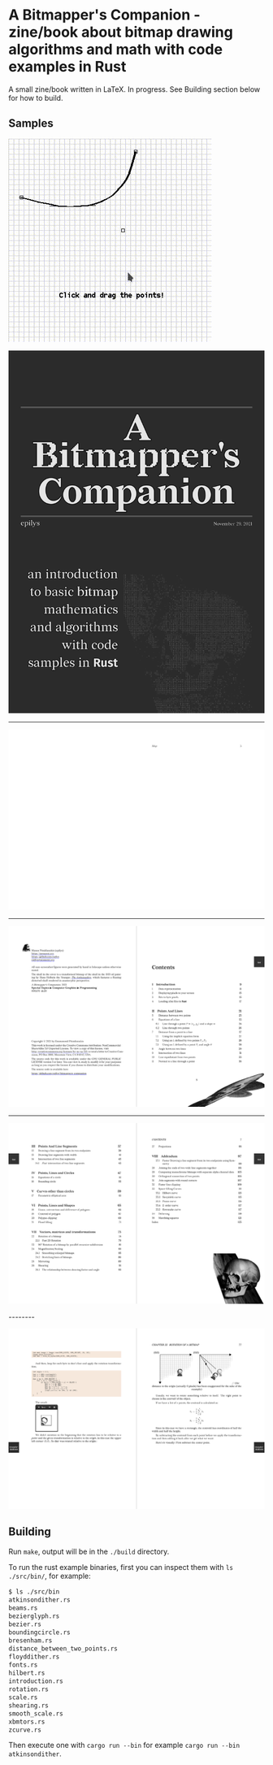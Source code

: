 # A Bitmapper's Companion - zine/book about bitmap drawing algorithms and math with code examples in Rust

A small zine/book written in LaTeX. In progress. See Building section below for how to build.

## Samples


![bezier interactive demo](./bezier_interactive.gif?raw=true)


<kbd>

![cover_sample](./cover_sample.png?raw=true)

</kbd>

--------

<kbd>

![thumb_sample](./thumb_sample.png?raw=true)

</kbd>

--------

<kbd>

![frontmatter_sample](./frontmatter_sample.png?raw=true)

</kbd>

--------

<kbd>

![frontmatter_sample2](./frontmatter_sample2.png?raw=true)

</kbd>
--------

<kbd>

![page_sample](./page_sample.png?raw=true)

</kbd>


## Building

Run `make`, output will be in the `./build` directory.

To run the rust example binaries, first you can inspect them with `ls ./src/bin/`, for example:

```shell
$ ls ./src/bin
atkinsondither.rs
beams.rs
bezierglyph.rs
bezier.rs
boundingcircle.rs
bresenham.rs
distance_between_two_points.rs
floyddither.rs
fonts.rs
hilbert.rs
introduction.rs
rotation.rs
scale.rs
shearing.rs
smooth_scale.rs
xbmtors.rs
zcurve.rs
```

Then execute one with `cargo run --bin` for example `cargo run --bin atkinsondither`.
